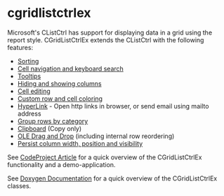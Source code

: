 # cgridlistctrlex
Microsoft's CListCtrl has support for displaying data in a grid using the report style. CGridListCtrlEx extends the CListCtrl with the following features:

 * [Sorting](http://www.codeproject.com/KB/list/clistctrl_sort.aspx)
 * [Cell navigation and keyboard search](http://www.codeproject.com/KB/list/CListCtrl_subItem_focus.aspx)
 * [Tooltips](http://www.codeproject.com/KB/list/CListCtrl_ToolTip.aspx)
 * [Hiding and showing columns](http://www.codeproject.com/KB/list/CListCtrl_column_picker.aspx)
 * [Cell editing](http://www.codeproject.com/KB/list/nirs2000.aspx)
 * [Custom row and cell coloring](http://www.codeproject.com/KB/list/lvcustomdraw.aspx)
 * [HyperLink](http://www.codeproject.com/KB/list/hyperlinklistctrl.aspx) - Open http links in browser, or send email using mailto address
 * [Group rows by category](http://www.codeproject.com/KB/list/CListCtrl_grouping.aspx)
 * [Clipboard](http://www.codeproject.com/KB/clipboard/clipboard_faq.aspx) (Copy only)
 * [OLE Drag and Drop](http://www.codeproject.com/Articles/886711/Drag-drop-images-and-drop-descriptions-for-MFC-app) (including internal row reordering)
 * [Persist column width, position and visibility](http://www.codeproject.com/KB/list/clistctrl_persist_state.aspx)
 
See [CodeProject Article](http://www.codeproject.com/KB/list/CGridListCtrlEx.aspx) for a quick overview of the CGridListCtrlEx functionality and a demo-application.

See [Doxygen Documentation](http://snakefoot.github.io/cgridlistctrlex/) for a quick overview of the CGridListCtrlEx classes.
